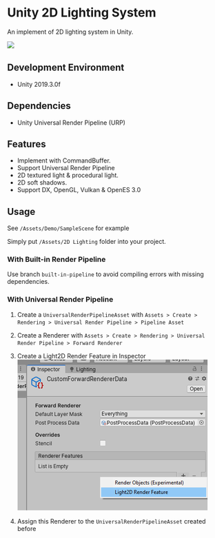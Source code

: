 # Unity 2D Lighting System

An implement of 2D lighting system in Unity.

![](https://i.loli.net/2019/06/03/5cf4e0b7a6a6099705.png)

## Development Environment

- Unity 2019.3.0f

## Dependencies

- Unity Universal Render Pipeline (URP)

## Features

- Implement with CommandBuffer.
- Support Universal Render Pipeline
- 2D textured light & procedural light.
- 2D soft shadows.
- Support DX, OpenGL, Vulkan & OpenES 3.0

## Usage

See `/Assets/Demo/SampleScene` for example

Simply put `/Assets/2D Lighting` folder into your project.

### With Built-in Render Pipeline

Use branch `built-in-pipeline` to avoid compiling errors with missing dependencies.


### With Universal Render Pipeline

1. Create a `UniversalRenderPipelineAsset` with `Assets > Create > Rendering > Universal Render Pipeline > Pipeline Asset`

2. Create a Renderer with `Assets > Create > Rendering > Universal Render Pipeline > Forward Renderer`

3. Create a Light2D Render Feature in Inspector
![](./docs/res/img/CreateRenderFeature.png)

4. Assign this Renderer to the `UniversalRenderPipelineAsset` created before